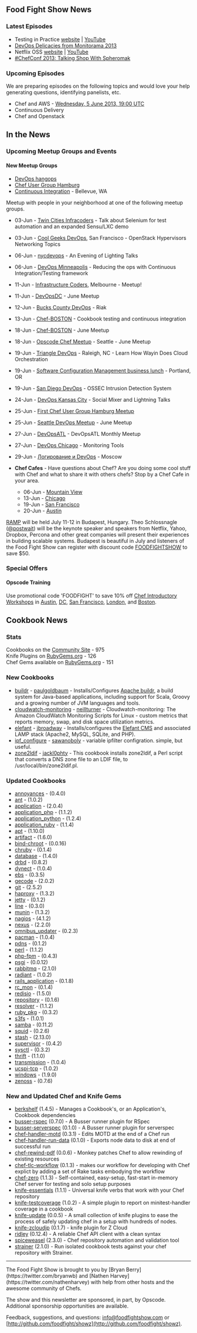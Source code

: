 Food Fight Show News
-------------------

### Latest Episodes
* Testing in Practice [website](http://foodfightshow.org/2013/05/testing-in-practice.html) | [YouTube](http://www.youtube.com/watch?v=DhcXXOIerIc)
* [DevOps Delicacies from Monitorama 2013](http://foodfightshow.org/2013/05/monitorama-2013.html)
* Netflix OSS [website](http://foodfightshow.org/2013/05/netflix-oss.html) | [YouTube](http://www.youtube.com/watch?v=A69uTnfQgB8)
* [\#ChefConf 2013:  Talking Shop With Spheromak](http://foodfightshow.org/2013/04/chefconf-2013-talking-shop-with-spheromak.html)


### Upcoming Episodes
We are preparing episodes on the following topics and would love your help generating questions, identifying panelists, etc.

* Chef and AWS - [Wednesday, 5 June 2013, 19:00 UTC](http://www.timeanddate.com/worldclock/fixedtime.html?msg=Food+Fight+Show+-+AWS&iso=20130605T15&p1=1928)
* Continuous Delivery
* Chef and Openstack

In the News
-----------


### Upcoming Meetup Groups and Events

#### New Meetup Groups 
- [DevOps hangops](http://www.meetup.com/DevOps-hangops/)
- [Chef User Group Hamburg](http://www.meetup.com/Chef-User-Group-Hamburg/)
- [Continuous Integration](http://www.meetup.com/Continuous-integration/) - Bellevue, WA

Meetup with people in your neighborhood at one of the following meetup groups.
* 03-Jun - [Twin Cities Infracoders](http://www.meetup.com/Twin-Cities-Infracoders/events/118181862/) - Talk about Selenium for test automation and an expanded Sensu/LXC demo
* 03-Jun - [Cool Geeks DevOps](http://www.meetup.com/Cool-Geeks-DevOps/events/119749612/), San Francisco - OpenStack Hypervisors Networking Topics
* 06-Jun - [nycdevops](http://www.meetup.com/nycdevops/events/121063822/) - An Evening of Lighting Talks
* 06-Jun - [DevOps Minneapolis](http://www.meetup.com/DevOps-Minneapolis/events/117096482/) - Reducing the ops with Continuous Integration/Testing framework
* 11-Jun - [Infrastructure Coders](http://www.meetup.com/Infrastructure-Coders/events/117237112/), Melbourne - Meetup!
* 11-Jun - [DevOpsDC](http://www.meetup.com/DevOpsDC/events/112312272/) - June Meetup
* 12-Jun - [Bucks County DevOps](http://www.meetup.com/Bucks-County-DevOps/events/119675632/) - Riak
* 13-Jun - [Chef-BOSTON](http://www.meetup.com/Chef-BOSTON/events/76429592/) - Cookbook testing and continuous integration
* 18-Jun - [Chef-BOSTON](http://www.meetup.com/Chef-BOSTON/events/114190842/) - June Meetup
* 18-Jun - [Opscode Chef Meetup](http://www.meetup.com/Opscode-Chef-Meetup/events/qbscvdyrjbxb/) - Seattle - June Meetup
* 19-Jun - [Triangle DevOps](http://www.meetup.com/Triangle-DevOps/events/121662952/) - Raleigh, NC - Learn How Wayin Does Cloud Orchestration
* 19-Jun - [Software Configuration Management business lunch](http://calagator.org/events/1250464265) - Portland, OR
* 19-Jun - [San Diego DevOps](http://www.meetup.com/sddevops/events/110022532/) - OSSEC Intrusion Detection System
* 24-Jun - [DevOps Kansas City](http://www.meetup.com/DevOps-Kansas-City/events/121035052/) - Social Mixer and Lightning Talks
* 25-Jun - [First Chef User Group Hamburg Meetup](http://www.meetup.com/Chef-User-Group-Hamburg/events/122050692/)
* 25-Jun - [Seattle DevOps Meetup](http://www.meetup.com/Seattle-DevOps-Meetup-Group/events/102632382/) - June Meetup
* 27-Jun - [DevOpsATL](http://www.meetup.com/DevOpsATL/events/119242842/) - DevOpsATL Monthly Meetup
* 27-Jun - [DevOps Chicago](http://www.meetup.com/devops/events/119916312/) - Monitoring Tools
* 29-Jun - [Логирование и DevOps](http://www.meetup.com/DevOps-Moscow-in-Russian/events/120833962/) - Moscow


* **Chef Cafes** - Have questions about Chef? Are you doing some cool stuff with Chef and what to share it with others chefs?  Stop by a Chef Cafe in your area.
  * 06-Jun - [Mountain View](http://www.meetup.com/The-Bay-Area-Chef-User-Group/events/116486342/)
  * 13-Jun - [Chicago](http://www.meetup.com/Chicago-Chef-User-Group/events/dkcfndyrjbrb/)
  * 19-Jun - [San Francisco](http://www.meetup.com/The-Bay-Area-Chef-User-Group/events/111551612/)
  * 20-Jun - [Austin](http://austinchefcafe0613-eorg.eventbrite.com/)

[RAMP](http://rampconf.com/) will be held July 11-12 in Budapest, Hungary.  Theo Schlossnagle ([@postwait](http://twitter.com/postwait)) will be the keynote speaker and speakers from Netflix, Yahoo, Dropbox, Percona and other great companies will present their experiences in building scalable systems.  Budapest is beautiful in July and listeners of the Food Fight Show can register with discount code [FOODFIGHTSHOW](http://rampconf.eventbrite.com/?discount=FOODFIGHTSHOW) to save $50.

###  Special Offers

#### Opscode Training

Use promotional code 'FOODFIGHT' to save 10% off [Chef Introductory Workshops](http://opscode.eventbrite.com/) in [Austin](http://www.eventbrite.com/event/5854090743/), [DC](http://www.eventbrite.com/event/6652009339/), [San Francisco](http://www.eventbrite.com/event/6651822781/), [London](http://www.eventbrite.com/event/6824445099/eorg), and [Boston](http://www.eventbrite.com/event/6652057483/).

Cookbook News<a name="cookbooks"></a>
-------------
### Stats

Cookbooks on the [Community Site](http://community.opscode.com) - 975  
Knife Plugins on [RubyGems.org](http://rubygems.org) - 126  
Chef Gems available on [RubyGems.org](http://rubygems.org) - 151  

### New Cookbooks
* [buildr](http://community.opscode.com/cookbooks/buildr) - [paulgoldbaum](http://community.opscode.com/users/paulgoldbaum) - Installs/Configures [Apache buildr](http://buildr.apache.org/), a build system for Java-based applications, including support for Scala, Groovy and a growing number of JVM languages and tools.
* [cloudwatch-monitoring](http://community.opscode.com/cookbooks/cloudwatch-monitoring) - [neillturner](http://community.opscode.com/users/neillturner) - Cloudwatch-monitoring: The Amazon CloudWatch Monitoring Scripts for Linux - custom metrics that reports memory, swap, and disk space utilization metrics.
* [elefant](http://community.opscode.com/cookbooks/elefant) - [jbroadway](http://community.opscode.com/users/jbroadway) - Installs/configures the [Elefant CMS](http://www.elefantcms.com/) and associated LAMP stack (Apache2, MySQL, SQLite, and PHP).
* [ipf_configure](http://community.opscode.com/cookbooks/ipf_configure) - [sawanoboly](http://community.opscode.com/users/sawanoboly) - variable ipfilter configration. simple, but useful.
* [zone2ldif](http://community.opscode.com/cookbooks/zone2ldif) - [jackl0phty](http://community.opscode.com/users/jackl0phty) - This cookbook installs zone2ldif, a Perl script that converts a DNS zone file to an LDIF file, to /usr/local/bin/zone2ldif.pl.

### Updated Cookbooks
* [annoyances](http://community.opscode.com/cookbooks/annoyances) - (0.4.0)
* [ant](http://community.opscode.com/cookbooks/ant) - (1.0.2)
* [application](http://community.opscode.com/cookbooks/application) - (2.0.4)
* [application_php](http://community.opscode.com/cookbooks/application_php) - (1.1.2)
* [application_python](http://community.opscode.com/cookbooks/application_python) - (1.2.4)
* [application_ruby](http://community.opscode.com/cookbooks/application_ruby) - (1.1.4)
* [apt](http://community.opscode.com/cookbooks/apt) - (1.10.0)
* [artifact](http://community.opscode.com/cookbooks/artifact) - (1.6.0)
* [bind-chroot](http://community.opscode.com/cookbooks/bind-chroot) - (0.0.16)
* [chruby](http://community.opscode.com/cookbooks/chruby) - (0.1.4)
* [database](http://community.opscode.com/cookbooks/database) - (1.4.0)
* [drbd](http://community.opscode.com/cookbooks/drbd) - (0.8.2)
* [dynect](http://community.opscode.com/cookbooks/dynect) - (1.0.4)
* [ebs](http://community.opscode.com/cookbooks/ebs) - (0.3.5)
* [gecode](http://community.opscode.com/cookbooks/gecode) - (2.0.2)
* [git](http://community.opscode.com/cookbooks/git) - (2.5.2)
* [haproxy](http://community.opscode.com/cookbooks/haproxy) - (1.3.2)
* [jetty](http://community.opscode.com/cookbooks/jetty) - (0.1.2)
* [line](http://community.opscode.com/cookbooks/line) - (0.3.0)
* [munin](http://community.opscode.com/cookbooks/munin) - (1.3.2)
* [nagios](http://community.opscode.com/cookbooks/nagios) - (4.1.2)
* [nexus](http://community.opscode.com/cookbooks/nexus) - (2.2.0)
* [omnibus_updater](http://community.opscode.com/cookbooks/omnibus_updater) - (0.2.3)
* [pacman](http://community.opscode.com/cookbooks/pacman) - (1.0.4)
* [pdns](http://community.opscode.com/cookbooks/pdns) - (0.1.2)
* [perl](http://community.opscode.com/cookbooks/perl) - (1.1.2)
* [php-fpm](http://community.opscode.com/cookbooks/php-fpm) - (0.4.3)
* [psgi](http://community.opscode.com/cookbooks/psgi) - (0.0.12)
* [rabbitmq](http://community.opscode.com/cookbooks/rabbitmq) - (2.1.0)
* [radiant](http://community.opscode.com/cookbooks/radiant) - (1.0.2)
* [rails_application](http://community.opscode.com/cookbooks/rails_application) - (0.1.8)
* [rc_mon](http://community.opscode.com/cookbooks/rc_mon) - (0.1.4)
* [redisio](http://community.opscode.com/cookbooks/redisio) - (1.5.0)
* [repository](http://community.opscode.com/cookbooks/repository) - (0.1.6)
* [resolver](http://community.opscode.com/cookbooks/resolver) - (1.1.2)
* [ruby_pkg](http://community.opscode.com/cookbooks/ruby_pkg) - (0.3.2)
* [s3fs](http://community.opscode.com/cookbooks/s3fs) - (1.0.1)
* [samba](http://community.opscode.com/cookbooks/samba) - (0.11.2)
* [squid](http://community.opscode.com/cookbooks/squid) - (0.2.6)
* [stash](http://community.opscode.com/cookbooks/stash) - (2.13.0)
* [supervisor](http://community.opscode.com/cookbooks/supervisor) - (0.4.2)
* [sysctl](http://community.opscode.com/cookbooks/sysctl) - (0.3.2)
* [thrift](http://community.opscode.com/cookbooks/thrift) - (1.1.0)
* [transmission](http://community.opscode.com/cookbooks/transmission) - (1.0.4)
* [ucspi-tcp](http://community.opscode.com/cookbooks/ucspi-tcp) - (1.0.2)
* [windows](http://community.opscode.com/cookbooks/windows) - (1.9.0)
* [zenoss](http://community.opscode.com/cookbooks/zenoss) - (0.7.6)

### New and Updated Chef and Knife Gems

* [berkshelf](http://rubygems.org/gems/berkshelf) (1.4.5) - Manages a Cookbook's, or an Application's, Cookbook dependencies
* [busser-rspec](http://rubygems.org/gems/busser-rspec) (0.7.0) - A Busser runner plugin for RSpec
* [busser-serverspec](https://github.com/cl-lab-k/busser-serverspec) (0.1.0) - A Busser runner plugin for serverspec
* [chef-handler-motd](http://rubygems.org/gems/chef-handler-motd) (0.3.1) - Edits MOTD at the end of a Chef run
* [chef-handler-run-data](http://rubygems.org/gems/chef-handler-run-data) (0.1.0) - Exports node data to disk at end of successful run
* [chef-rewind-pdf](http://rubygems.org/gems/chef-rewind-pdf) (0.0.6) - Monkey patches Chef to allow rewinding of existing resources
* [chef-tlc-workflow](http://rubygems.org/gems/chef-tlc-workflow) (0.1.3) - makes our workflow for developing with Chef explict by adding a set of Rake tasks embodying the workflow
* [chef-zero](http://rubygems.org/gems/chef-zero) (1.1.3) - Self-contained, easy-setup, fast-start in-memory Chef server for testing and solo setup purposes
* [knife-essentials](http://rubygems.org/gems/knife-essentials) (1.1.1) - Universal knife verbs that work with your Chef repository
* [knife-testcoverage](http://rubygems.org/gems/knife-testcoverage) (1.0.2) - A simple plugin to report on minitest-handler coverage in a cookbook
* [knife-update](http://rubygems.org/gems/knife-update) (0.0.5) - A small collection of knife plugins to ease the process of safely updating chef in a setup with hundreds of nodes.
* [knife-zcloudjp](http://rubygems.org/gems/knife-zcloudjp) (0.1.7) - knife plugin for Z Cloud
* [ridley](http://rubygems.org/gems/ridley) (0.12.4) - A reliable Chef API client with a clean syntax
* [spiceweasel](http://rubygems.org/gems/spiceweasel) (2.3.0) - Chef repository automation and validation tool
* [strainer](http://rubygems.org/gems/strainer) (2.1.0) - Run isolated cookbook tests against your chef repository with Strainer.


<hr />
The Food Fight Show is brought to you by [Bryan Berry](https://twitter.com/bryanwb) and [Nathen Harvey](https://twitter.com/nathenharvey) with help from other hosts and the awesome community of Chefs.

The show and this newsletter are sponsored, in part, by Opscode.  Additional sponsorship opportunities are available.

Feedback, suggestions, and questions:  [info@foodfightshow.com](mailto:info@foodfightshow.com) or  [http://github.com/foodfight/showz](http://github.com/foodfight/showz).
